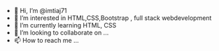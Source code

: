 - 👋 Hi, I’m @imtiaj71
- 👀 I’m interested in HTML,CSS,Bootstrap , full stack webdevelopment
- 🌱 I’m currently learning HTML, CSS
- 💞️ I’m looking to collaborate on ...
- 📫 How to reach me ...

<!---
imtiaj71/imtiaj71 is a ✨ special ✨ repository because its `README.md` (this file) appears on your GitHub profile.
You can click the Preview link to take a look at your changes.
--->
